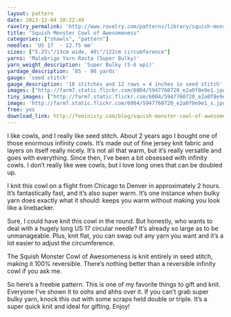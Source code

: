```yaml
---
layout: pattern
date: 2013-12-04 10:22:49
ravelry_permalink: 'http://www.ravelry.com/patterns/library/squish-monster-cowl-of-awesomeness'
title: "Squish Monster Cowl of Awesomeness"
categories: ["shawls", "pattern"]
needles: 'US 17  - 12.75 mm'
sizes: ["5.25\"/13cm wide, 48\"/122cm circumference"]
yarns: 'Malabrigo Yarn Rasta (Super Bulky)'
yarn_weight_description: 'Super Bulky (5-6 wpi)'
yardage_description: '85 - 90 yards'
gauge: 'seed stitch'
gauge_description: '10 stitches and 12 rows = 4 inches in seed stitch'
images: ["http://farm7.static.flickr.com/6004/5947760720_e2a0f8e9e1.jpg", "http://farm7.static.flickr.com/6017/5947760560_e1096ca1ee.jpg", "http://farm7.static.flickr.com/6005/5947205385_b5a8e626e1.jpg", "http://farm7.static.flickr.com/6142/5947761044_9ddbca53bb.jpg"]
tiny_images: ["http://farm7.static.flickr.com/6004/5947760720_e2a0f8e9e1_s.jpg", "http://farm7.static.flickr.com/6017/5947760560_e1096ca1ee_s.jpg", "http://farm7.static.flickr.com/6005/5947205385_b5a8e626e1_s.jpg", "http://farm7.static.flickr.com/6142/5947761044_9ddbca53bb_s.jpg"]
image: 'http://farm7.static.flickr.com/6004/5947760720_e2a0f8e9e1_s.jpg'
free: yes
download_link: http://feministy.com/blog/squish-monster-cowl-of-awesomeness/
---
```

<p>I like cowls, and I really like seed stitch. About 2 years ago I bought one of those enormous infinity cowls. It’s made out of fine jersey knit fabric and layers on itself really nicely. It’s not all that warm, but it’s really versatile and goes with everything. Since then, I’ve been a bit obsessed with infinity cowls. I don’t really like wee cowls, but I love long ones that can be doubled up.</p>

<p>I knit this cowl on a flight from Chicago to Denver in approximately 2 hours. It’s fantastically fast, and it’s also super warm. It’s one instance when bulky yarn does exactly what it should: keeps you warm without making you look like a linebacker.</p>

<p>Sure, I could have knit this cowl in the round. But honestly, who wants to deal with a hugely long US 17 circular needle? It’s already so large as to be unmanageable. Plus, knit flat, you can swap out any yarn you want and it’s a lot easier to adjust the circumference.</p>

<p>The Squish Monster Cowl of Awesomeness is knit entirely in seed stitch, making it 100% reversible. There’s nothing better than a reversible infinity cowl if you ask me.</p>

<p>So here’s a freebie pattern. This is one of my favorite things to gift and knit. Everyone I’ve shown it to oohs and ahhs over it. If you can’t grab super bulky yarn, knock this out with some scraps held double or triple. It’s a super quick knit and ideal for gifting. Enjoy!</p>